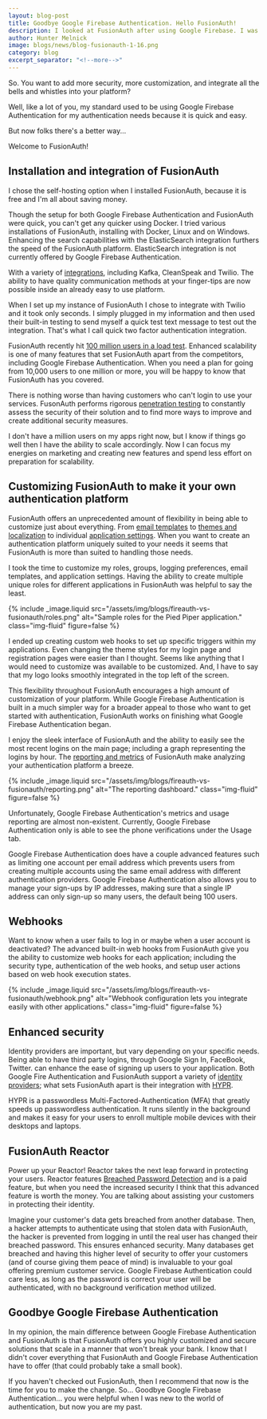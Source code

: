 ```yaml
---
layout: blog-post
title: Goodbye Google Firebase Authentication. Hello FusionAuth!
description: I looked at FusionAuth after using Google Firebase. I was impressed by what I found. 
author: Hunter Melnick
image: blogs/news/blog-fusionauth-1-16.png
category: blog
excerpt_separator: "<!--more-->"
---
```


So. You want to add more security, more customization, and integrate all the bells and whistles into your platform?

Well, like a lot of you, my standard used to be using Google Firebase Authentication for my authentication needs because it is quick and easy.

But now folks there's a better way...  
<!--more-->

Welcome to FusionAuth!

## Installation and integration of FusionAuth

I chose the self-hosting option when I installed FusionAuth, because it is free and I'm all about saving money. 

Though the setup for both Google Firebase Authentication and FusionAuth were quick, you can't get any quicker using Docker. I tried various installations of FusionAuth, installing with Docker, Linux and on Windows. Enhancing the search capabilities with the ElasticSearch integration furthers the speed of the FusionAuth platform. ElasticSearch integration is not currently offered by Google Firebase Authentication.

With a variety of [integrations](/docs/v1/tech/integrations/), including Kafka, CleanSpeak and Twilio. The ability to have quality communication methods at your finger-tips are now possible
inside an already easy to use platform.

When I set up my instance of FusionAuth I chose to integrate with Twilio and it took only seconds. I simply plugged in my information and then used their built-in testing to send myself a quick test text message to test out the integration. That's what I call quick two factor authentication integration.

FusionAuth recently hit [100 million users in a load test](/blog/2019/02/26/got-users-100-million). Enhanced scalability is one of many features that set FusionAuth apart from the competitors, including Google Firebase Authentication. When you need a plan for going from 10,000 users to one million or more, you will be happy to know that FusionAuth has you covered.

There is nothing worse than having customers who can't login to use your services.  FusonAuth performs rigorous [penetration testing](/features/security-data-compliance) to constantly assess the security of their solution and to find more ways to improve and create additional security
measures. 

I don't have a million users on my apps right now, but I know if things go well then I have the ability to scale accordingly. Now I can focus my energies on marketing and creating new features and spend less effort on preparation for scalability.

## Customizing FusionAuth to make it your own authentication platform

FusionAuth offers an unprecedented amount of flexibility in being able to customize just about everything. From [email templates](/docs/v1/tech/email-templates/) to [themes and localization](/docs/v1/tech/themes/) to individual [application settings](/docs/v1/tech/core-concepts/applications). When you want to create an authentication platform uniquely suited to your needs it seems that FusionAuth is more than suited to handling those needs. 

I took the time to customize my roles, groups, logging preferences, email templates, and application settings. Having the ability to create multiple unique roles for different applications in FusionAuth was helpful to say the least. 

{% include _image.liquid src="/assets/img/blogs/fireauth-vs-fusionauth/roles.png" alt="Sample roles for the Pied Piper application." class="img-fluid" figure=false %}

I ended up creating custom web hooks to set up specific triggers within my applications. Even changing the theme styles for my login page and registration pages were easier than I thought. Seems like anything that I would need to customize was available to be customized. And, I have to say that my logo looks smoothly integrated in the top left of the screen.

This flexibility throughout FusionAuth encourages a high amount of customization of your platform. While Google Firebase Authentication is built in a much simpler way for a broader appeal to those who want to get started with authentication, FusionAuth works on finishing what Google Firebase Authentication began.

I enjoy the sleek interface of FusionAuth and the ability to easily see the most recent logins on the main page; including a graph representing the logins by hour. The [reporting and metrics](/docs/v1/tech/apis/reports) of FusionAuth make analyzing your authentication platform a breeze. 

{% include _image.liquid src="/assets/img/blogs/fireauth-vs-fusionauth/reporting.png" alt="The reporting dashboard." class="img-fluid" figure=false %}

Unfortunately, Google Firebase Authentication's metrics and usage reporting are almost non-existent. Currently, Google Firebase Authentication only is able to see the phone verifications under the Usage tab.

Google Firebase Authentication does have a couple advanced features such as limiting one
account per email address which prevents users from creating multiple accounts
using the same email address with different authentication providers. Google Firebase
Authentication also allows you to manage your sign-ups by IP addresses, making sure that a single IP address can only sign-up so many users, the default being 100 users.

## Webhooks

Want to know when a user fails to log in or maybe when a user account is deactivated? The advanced built-in web hooks from FusionAuth give you the ability to customize web hooks for each application; including the security type, authentication of the web hooks, and setup user actions based on web hook execution states.

{% include _image.liquid src="/assets/img/blogs/fireauth-vs-fusionauth/webhook.png" alt="Webhook configuration lets you integrate easily with other applications." class="img-fluid" figure=false %}

## Enhanced security

Identity providers are important, but vary depending on your specific needs. Being able to have third party logins, through Google Sign In, FaceBook, Twitter.  can enhance the ease of signing up users to your application. Both Google Fire Authentication and FusionAuth support a variety of [identity providers](/docs/v1/tech/identity-providers/); what sets FusionAuth apart is their integration with [HYPR](/docs/v1/tech/identity-providers/hypr).

HYPR is a passwordless Multi-Factored-Authentication (MFA) that greatly speeds up passwordless authentication. It runs silently in the background and makes it easy for your users to enroll multiple mobile devices with their desktops and laptops.

## FusionAuth Reactor

Power up your Reactor! Reactor takes the next leap forward in protecting your users. Reactor features [Breached Password Detection](/docs/v1/tech/reactor#breached-password-detection) and is a paid feature, but when you need the increased security I think that this advanced feature is worth the money. You are talking about assisting your customers in protecting their identity.

Imagine your customer's data gets breached from another database. Then, a hacker attempts to authenticate using that stolen data with FusionAuth, the hacker is prevented from logging in until the real user has changed their breached password.  This ensures enhanced security. Many databases get breached and having this higher level of security to offer your customers (and of course giving them peace of mind) is invaluable to your goal offering premium customer service. Google
Firebase Authentication could care less, as long as the password is correct your user will be
authenticated, with no background verification method utilized. 

## Goodbye Google Firebase Authentication

In my opinion, the main difference between Google Firebase Authentication and FusionAuth is that FusionAuth offers you highly customized and secure solutions that scale in a manner that won't break your bank. I know that I didn't cover everything that FusionAuth and Google Firebase Authentication have to offer (that could probably take a small book). 

If you haven't checked out FusionAuth, then I recommend that now is the time for you to make the change. So... Goodbye Google Firebase Authentication... you were helpful when I was new to the world of authentication, but now you are my past.
